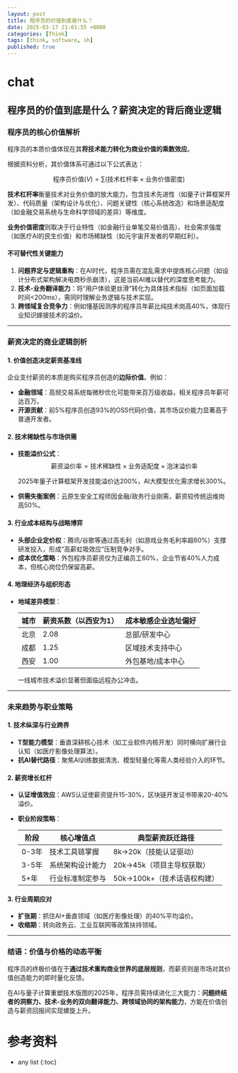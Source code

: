 ```yaml
---
layout: post
title: 程序员的价值到底是什么？
date: 2025-03-17 21:01:55 +0800
categories: [Think]
tags: [think, software, sh]
published: true
---
```






# chat

## 程序员的价值到底是什么？薪资决定的背后商业逻辑



### 程序员的核心价值解析

程序员的本质价值体现在其**将技术能力转化为商业价值的乘数效应**。

根据资料分析，其价值体系可通过以下公式表达：

$$
\text{程序员价值} (V) = \sum (\text{技术杠杆率} \times \text{业务价值密度})
$$


**技术杠杆率**衡量技术对业务价值的放大能力，包含技术先进性（如量子计算框架开发）、代码质量（架构设计与优化）、问题关键性（核心系统改造）和场景适配度（如金融交易系统与生命科学领域的差异）等维度。  

**业务价值密度**则取决于行业特性（如金融行业单笔交易价值高）、社会需求强度（如医疗AI的民生价值）和市场稀缺性（如元宇宙开发者的早期红利）。

#### 不可替代性关键能力
1. **问题界定与逻辑重构**：在AI时代，程序员需在混乱需求中提炼核心问题（如设计分布式架构解决电商秒杀崩溃），这是当前AI难以替代的深度思考能力。  
2. **技术-业务翻译能力**：将“用户体验更丝滑”转化为具体技术指标（如页面加载时间<200ms），需同时理解业务逻辑与技术实现。  
3. **跨领域复合竞争力**：例如懂基因测序的程序员年薪比纯技术岗高40%，体现行业知识嫁接技术的溢价。  

---

### 薪资决定的商业逻辑剖析

#### 1. **价值创造决定薪资基准线**
企业支付薪资的本质是购买程序员创造的**边际价值**。例如：
- **金融领域**：高频交易系统每微秒优化可能带来百万级收益，相关程序员年薪可达百万。  
- **开源贡献**：前5%程序员创造93%的OSS代码价值，其市场议价能力显著高于普通开发者。  

#### 2. **技术稀缺性与市场供需**
- **技能溢价公式**：  
  $$
  \text{薪资溢价率} = \text{技术稀缺性} \times \text{业务适配度} \times \text{泡沫溢价率}
  $$
  
  2025年量子计算框架开发技能溢价达200%，AI大模型优化需求增长300%。  
- **供需失衡案例**：云原生安全工程师因金融/政务行业刚需，薪资较传统运维岗高50%。  

#### 3. **行业成本结构与战略博弈**
- **头部企业定价权**：腾讯/谷歌等通过高毛利（如游戏业务毛利率超60%）支撑研发投入，形成“高薪虹吸效应”压制竞争对手。  
- **成本优化策略**：外包程序员薪资仅为正编员工60%，企业节省40%人力成本，但核心岗位仍保留高薪。  

#### 4. **地理经济与组织形态**
- **地域差异模型**：  

  | 城市 | 薪资系数（以西安为1） | 成本敏感企业选址偏好 |  
  |---|---|---|  
  | 北京 | 2.08 | 总部/研发中心 |  
  | 成都 | 1.25 | 区域技术支持中心 |  
  | 西安 | 1.00 | 外包基地/成本中心 |  
  一线城市技术溢价显著但面临远程办公冲击。  


---

### 未来趋势与职业策略

#### 1. **技术纵深与行业跨界**
- **T型能力模型**：垂直深耕核心技术（如工业软件内核开发）同时横向扩展行业认知（如医疗影像处理算法）。  
- **抗AI替代路径**：聚焦AI训练数据清洗、模型轻量化等需人类经验介入的环节。  

#### 2. **薪资增长杠杆**
- **认证增值效应**：AWS认证使薪资提升15-30%，区块链开发证书带来20-40%溢价。  
- **职业阶段策略**：  

  | 阶段 | 核心增值点 | 典型薪资跃迁路径 |  
  |---|---|---|  
  | 0-3年 | 技术工具链掌握 | 8k→20k（技能认证驱动） |  
  | 3-5年 | 系统架构设计能力 | 20k→45k（项目主导权获取） |  
  | 5+年 | 行业标准制定参与 | 50k→100k+（技术话语权构建） |  


#### 3. **行业周期应对**
- **扩张期**：抓住AI+垂直领域（如医疗影像处理）的40%平均溢价。  
- **收缩期**：转向政务云、工业互联网等政策扶持领域。  

---

### 结语：价值与价格的动态平衡

程序员的终极价值在于**通过技术重构商业世界的底层规则**，而薪资则是市场对其价值创造能力的即时量化反馈。

在AI与量子计算重塑技术版图的2025年，程序员需持续进化三大能力：**问题终结者的洞察力、技术-业务的双向翻译能力、跨领域协同的架构能力**，方能在价值创造与薪资回报间实现螺旋上升。



# 参考资料


* any list
{:toc}